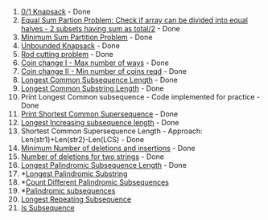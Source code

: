 1. [0/1 Knapsack](https://practice.geeksforgeeks.org/problems/0-1-knapsack-problem/0) - Done
2. [Equal Sum Partion Problem: Check if array can be divided into equal halves - 2 subsets having sum as total/2](https://leetcode.com/problems/partition-equal-subset-sum/submissions/) - Done
3. [Minimum Sum Partition Problem](https://practice.geeksforgeeks.org/problems/minimum-sum-partition/0) - Done
4. [Unbounded Knapsack](https://practice.geeksforgeeks.org/problems/knapsack-with-duplicate-items/0) - Done
5. [Rod cutting problem](https://practice.geeksforgeeks.org/problems/rod-cutting/0/) - Done
6. [Coin change I - Max number of ways](https://leetcode.com/problems/coin-change-2/) - Done
7. [Coin change II - Min number of coins reqd](https://leetcode.com/problems/coin-change/submissions/) - Done
8. [Longest Common Subsequence Length](https://leetcode.com/problems/longest-common-subsequence/submissions/) - Done
9. [Longest Common Substring Length](https://practice.geeksforgeeks.org/problems/longest-common-substring/0) - Done
10. Print Longest Common subsequence - Code implemented for practice - Done
11. [Print Shortest Common Supersequence](https://leetcode.com/problems/shortest-common-supersequence/) - Done
11. [Longest Increasing subsequence length](https://leetcode.com/problems/longest-increasing-subsequence/) - Done
12. Shortest Common Supersequence Length - Approach: Len(str1)+Len(str2)-Len(LCS) - Done
13. [Minimum Number of deletions and insertions](https://practice.geeksforgeeks.org/problems/minimum-number-of-deletions-and-insertions/0) - Done
14. [Number of deletions for two strings](https://leetcode.com/problems/delete-operation-for-two-strings/submissions/) - Done
15. [Longest Palindromic Subsequence Length](https://leetcode.com/problems/longest-palindromic-subsequence/submissions/) - Done
16. *[Longest Palindromic Substring](https://leetcode.com/problems/longest-palindromic-substring/)
17. *[Count Different Palindromic Subsequences](https://leetcode.com/problems/count-different-palindromic-subsequences/)
18. *[Palindromic subsequences](https://leetcode.com/problems/palindromic-substrings/)
19. [Longest Repeating Subsequence](https://practice.geeksforgeeks.org/problems/longest-repeating-subsequence/0)
20. [Is Subsequence](https://leetcode.com/problems/is-subsequence/submissions/)

